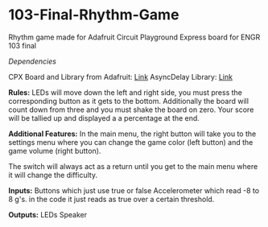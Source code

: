 # 103-Final-Rhythm-Game
Rhythm game made for Adafruit Circuit Playground Express board for ENGR 103 final

*Dependencies*

CPX Board and Library from Adafruit: [Link](https://github.com/adafruit/Adafruit_CircuitPlayground)
AsyncDelay Library: [Link](https://github.com/stevemarple/AsyncDelay)

**Rules:**
LEDs will move down the left and right side, you must press the corresponding button as it gets to the bottom. Additionally the board will
count down from three and you must shake the board on zero. Your score will be tallied up and displayed a a percentage at the end.

**Additional Features:**
In the main menu, the right button will take you to the settings menu where you can change the game color (left button) and the game 
volume (right button).

The switch will always act as a return until you get to the main menu where it will change the difficulty.

**Inputs:**
Buttons which just use true or false
Accelerometer which read -8 to 8 g's. in the code it just reads as true over a certain threshold.

**Outputs:**
LEDs
Speaker

